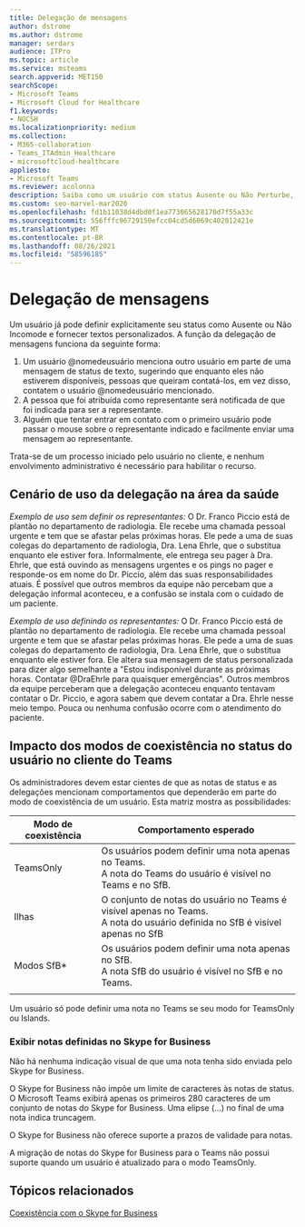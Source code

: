```yaml
---
title: Delegação de mensagens
author: dstrome
ms.author: dstrome
manager: serdars
audience: ITPro
ms.topic: article
ms.service: msteams
search.appverid: MET150
searchScope:
- Microsoft Teams
- Microsoft Cloud for Healthcare
f1.keywords:
- NOCSH
ms.localizationpriority: medium
ms.collection:
- M365-collaboration
- Teams_ITAdmin_Healthcare
- microsoftcloud-healthcare
appliesto:
- Microsoft Teams
ms.reviewer: acolonna
description: Saiba como um usuário com status Ausente ou Não Perturbe, pode definir de maneira explícita outro usuário como um delegado na sua mensagem de status.
ms.custom: seo-marvel-mar2020
ms.openlocfilehash: fd1b11038d4dbd0f1ea773065628170d7f55a33c
ms.sourcegitcommit: 556fffc96729150efcc04cd5d6069c402012421e
ms.translationtype: MT
ms.contentlocale: pt-BR
ms.lasthandoff: 08/26/2021
ms.locfileid: "58596185"
---
```

# <a name="message-delegation"></a>Delegação de mensagens

Um usuário já pode definir explicitamente seu status como Ausente ou Não Incomode e fornecer textos personalizados. A função da delegação de mensagens funciona da seguinte forma:

1. Um usuário @nomedeusuário menciona outro usuário em parte de uma mensagem de status de texto, sugerindo que enquanto eles não estiverem disponíveis, pessoas que queiram contatá-los, em vez disso, contatem o usuário @nomedeusuário mencionado.
2. A pessoa que foi atribuída como representante será notificada de que foi indicada para ser a representante.
3. Alguém que tentar entrar em contato com o primeiro usuário pode passar o mouse sobre o representante indicado e facilmente enviar uma mensagem ao representante.  

Trata-se de um processo iniciado pelo usuário no cliente, e nenhum envolvimento administrativo é necessário para habilitar o recurso. 

## <a name="delegation-use-scenario-in-healthcare"></a>Cenário de uso da delegação na área da saúde

*Exemplo de uso sem definir os representantes:* O Dr. Franco Piccio está de plantão no departamento de radiologia. Ele recebe uma chamada pessoal urgente e tem que se afastar pelas próximas horas. Ele pede a uma de suas colegas do departamento de radiologia, Dra. Lena Ehrle, que o substitua enquanto ele estiver fora. Informalmente, ele entrega seu pager à Dra. Ehrle, que está ouvindo as mensagens urgentes e os pings no pager e responde-os em nome do Dr. Piccio, além das suas responsabilidades atuais. É possível que outros membros da equipe não percebam que a delegação informal aconteceu, e a confusão se instala com o cuidado de um paciente.

*Exemplo de uso definindo os representantes:* O Dr. Franco Piccio está de plantão no departamento de radiologia. Ele recebe uma chamada pessoal urgente e tem que se afastar pelas próximas horas. Ele pede a uma de suas colegas do departamento de radiologia, Dra. Lena Ehrle, que o substitua enquanto ele estiver fora. Ele altera sua mensagem de status personalizada para dizer algo semelhante a "Estou indisponível durante as próximas horas. Contatar @DraEhrle para quaisquer emergências".  Outros membros da equipe perceberam que a delegação aconteceu enquanto tentavam contatar o Dr. Piccio, e agora sabem que devem contatar a Dra. Ehrle nesse meio tempo. Pouca ou nenhuma confusão ocorre com o atendimento do paciente.

## <a name="impact-of-co-existence-modes-on-user-status-in-the-teams-client"></a>Impacto dos modos de coexistência no status do usuário no cliente do Teams

Os administradores devem estar cientes de que as notas de status e as delegações mencionam comportamentos que dependerão em parte do modo de coexistência de um usuário. Esta matriz mostra as possibilidades:

|Modo de coexistência | Comportamento esperado|
|---|---|
|TeamsOnly |Os usuários podem definir uma nota apenas no Teams. <br> A nota do Teams do usuário é visível no Teams e no SfB. |
|Ilhas | O conjunto de notas do usuário no Teams é visível apenas no Teams. <br> A nota do usuário definida no SfB é visível apenas no SfB |
|Modos SfB* | Os usuários podem definir uma nota apenas no SfB. <br> A nota SfB do usuário é visível no SfB e no Teams.  |
|||

Um usuário só pode definir uma nota no Teams se seu modo for TeamsOnly ou Islands.  

### <a name="displaying-notes-set-in-skype-for-business"></a>Exibir notas definidas no Skype for Business
  
Não há nenhuma indicação visual de que uma nota tenha sido enviada pelo Skype for Business.

O Skype for Business não impõe um limite de caracteres às notas de status. O Microsoft Teams exibirá apenas os primeiros 280 caracteres de um conjunto de notas do Skype for Business. Uma elipse (...) no final de uma nota indica truncagem.
  
O Skype for Business não oferece suporte a prazos de validade para notas.

A migração de notas do Skype for Business para o Teams não possui suporte quando um usuário é atualizado para o modo TeamsOnly.

## <a name="related-topics"></a>Tópicos relacionados

[Coexistência com o Skype for Business](../../coexistence-chat-calls-presence.md)
